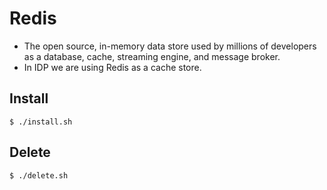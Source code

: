 # Redis

* The open source, in-memory data store used by millions of developers as a database, cache, streaming engine, and message broker.
* In IDP we are using Redis as a cache store.

## Install
```
$ ./install.sh
```
## Delete
```
$ ./delete.sh
```
